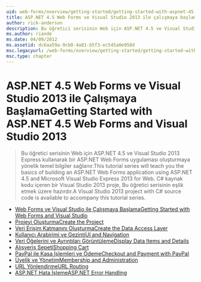 ```yaml
---
uid: web-forms/overview/getting-started/getting-started-with-aspnet-45-web-forms/index
title: ASP.NET 4.5 Web Forms ve Visual Studio 2013 ile çalışmaya başlama | Microsoft Docs
author: rick-anderson
description: Bu öğretici serisinin Web için ASP.NET 4.5 ve Visual Studio 2013 Express kullanarak bir ASP.NET Web Forms uygulaması oluşturmaya yönelik temel bilgiler sağlanır. Bir Ide'nizde...
ms.author: riande
ms.date: 04/09/2012
ms.assetid: dc6aa59a-9cb0-4a81-b5f3-ec545a0e958d
msc.legacyurl: /web-forms/overview/getting-started/getting-started-with-aspnet-45-web-forms
msc.type: chapter
---
```

<a name="getting-started-with-aspnet-45-web-forms-and-visual-studio-2013"></a><span data-ttu-id="25636-104">ASP.NET 4.5 Web Forms ve Visual Studio 2013 ile Çalışmaya Başlama</span><span class="sxs-lookup"><span data-stu-id="25636-104">Getting Started with ASP.NET 4.5 Web Forms and Visual Studio 2013</span></span>
====================
> <span data-ttu-id="25636-105">Bu öğretici serisinin Web için ASP.NET 4.5 ve Visual Studio 2013 Express kullanarak bir ASP.NET Web Forms uygulaması oluşturmaya yönelik temel bilgiler sağlanır.</span><span class="sxs-lookup"><span data-stu-id="25636-105">This tutorial series will teach you the basics of building an ASP.NET Web Forms application using ASP.NET 4.5 and Microsoft Visual Studio Express 2013 for Web.</span></span> <span data-ttu-id="25636-106">C# kaynak kodu içeren bir Visual Studio 2013 proje, Bu öğretici serisinin eşlik etmek üzere hazırdır.</span><span class="sxs-lookup"><span data-stu-id="25636-106">A Visual Studio 2013 project with C# source code is available to accompany this tutorial series.</span></span>


- [<span data-ttu-id="25636-107">Web Forms ve Visual Studio ile Çalışmaya Başlama</span><span class="sxs-lookup"><span data-stu-id="25636-107">Getting Started with Web Forms and Visual Studio</span></span>](introduction-and-overview.md)
- [<span data-ttu-id="25636-108">Projeyi Oluşturma</span><span class="sxs-lookup"><span data-stu-id="25636-108">Create the Project</span></span>](create-the-project.md)
- [<span data-ttu-id="25636-109">Veri Erişim Katmanını Oluşturma</span><span class="sxs-lookup"><span data-stu-id="25636-109">Create the Data Access Layer</span></span>](create_the_data_access_layer.md)
- [<span data-ttu-id="25636-110">Kullanıcı Arabirimi ve Gezinti</span><span class="sxs-lookup"><span data-stu-id="25636-110">UI and Navigation</span></span>](ui_and_navigation.md)
- [<span data-ttu-id="25636-111">Veri Öğelerini ve Ayrıntıları Görüntüleme</span><span class="sxs-lookup"><span data-stu-id="25636-111">Display Data Items and Details</span></span>](display_data_items_and_details.md)
- [<span data-ttu-id="25636-112">Alışveriş Sepeti</span><span class="sxs-lookup"><span data-stu-id="25636-112">Shopping Cart</span></span>](shopping-cart.md)
- [<span data-ttu-id="25636-113">PayPal ile Kasa İşlemleri ve Ödeme</span><span class="sxs-lookup"><span data-stu-id="25636-113">Checkout and Payment with PayPal</span></span>](checkout-and-payment-with-paypal.md)
- [<span data-ttu-id="25636-114">Üyelik ve Yönetim</span><span class="sxs-lookup"><span data-stu-id="25636-114">Membership and Administration</span></span>](membership-and-administration.md)
- [<span data-ttu-id="25636-115">URL Yönlendirme</span><span class="sxs-lookup"><span data-stu-id="25636-115">URL Routing</span></span>](url-routing.md)
- [<span data-ttu-id="25636-116">ASP.NET Hata İşleme</span><span class="sxs-lookup"><span data-stu-id="25636-116">ASP.NET Error Handling</span></span>](aspnet-error-handling.md)
